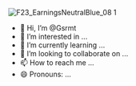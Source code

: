 ![F23_EarningsNeutralBlue_08 1](https://github.com/user-attachments/assets/4a3d2550-72f2-4d3b-97a9-e0636c2a4afa)
- 👋 Hi, I’m @Gsrmt
- 👀 I’m interested in ...
- 🌱 I’m currently learning ...
- 💞️ I’m looking to collaborate on ...
- 📫 How to reach me ...
- 😄 Pronouns: ...


<!---
Gsrmt/Gsrmt is a ✨ special ✨ repository because its `README.md` (this file) appears on your GitHub profile.
You can click the Preview link to take a look at your changes.
--->
